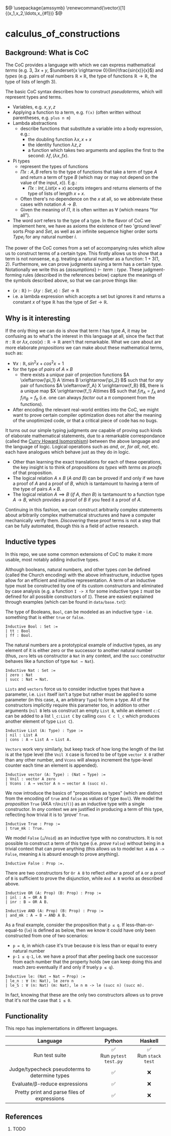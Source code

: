 <!--
    To generate the readme, run:

    docker run -ti --rm -v /Users/ksb/calculus_of_constructions:/test/usr maltegruber/readme-tex:1.0.0;

    see: https://github.com/MalteGruber/readme-tex

-->

$@
\usepackage{amssymb}
\renewcommand{\vector}[1]{(x_1,x_2,\ldots,x_{#1})}
$@

# calculus_of_constructions

## Background: What is CoC

The CoC provides a language with which we can express mathematical _terms_ (e.g. $3$, $3x+y$, $\underset{x \rightarrow 0}{lim}\frac{sin(x)}{x}$) and _types_ (e.g. pairs of real numbers $\mathbb{R} \times \mathbb{R}$, the type of functions $\mathbb{R} \rightarrow \mathbb{R}$, the type of lists of length $3$).

The basic CoC syntax describes how to construct _pseudoterms_, which will represent types and terms.

- Variables, e.g. $x,y,z$
- Applying a function to a term, e.g. `f(x)` (often written without parentheses, e.g. `plus n m`)
- Lambda abstractions
  - describe functions that substitute a variable into a body expression, e.g.:
    - the doubling function $\lambda x, x+x$
    - the identity function $\lambda z, z$
    - a function which takes two arguments and applies the first to the second: $\lambda f, (\lambda x, f x)$.
- Pi types
  - represent the types of functions
  - $\Pi x:A, B$ refers to the type of functions that take a term of type $A$ and return a term of type $B$ (which may or may not depend on the value of the input, $x$)). E.g.:
    - $\Pi x:Int, List (x+x)$ accepts integers and returns elements of the type of lists of length $x+x$.
  - Often there's no dependence on the $x$ at all, so we abbreviate these cases with notation $A \rightarrow B$.
  - Given the meaning of $\Pi$, it is often written as $\forall$ (which means "for all").
- The word _sort_ refers to the type of a type. In the flavor of CoC we implement here, we have as axioms the existence of two 'ground level' sorts $Prop$ and $Set$, as well as an infinite sequence higher order sorts $Type_i$ for any natural number $i$.

The power of the CoC comes from a set of accompanying rules which allow us to construct terms of a certain type. This firstly allows us to show that a term is not nonsense, e.g. treating a natural number as a function: $1 + 3(1, 2)$. Furthermore, we can prove judgments saying a term has a certain type. Notationally we write this as $\{assumptions\} \vdash term : type$. These judgment-forming rules (described in the references below) capture the meanings of the symbols described above, so that we can prove things like:

- $\{x:\mathbb{R}\} \vdash (\lambda y: Set, x) : Set \rightarrow \mathbb{R}$
- i.e. a lambda expression which accepts a set but ignores it and returns a constant $x$ of type $\mathbb{R}$ has the type of $Set \rightarrow \mathbb{R}$.

## Why is it interesting

If the only thing we can do is show that term $t$ has type $A$, it may be confusing as to what's the interest in this language at all, since the fact that $\pi: \mathbb{R}$ or $\lambda x, cos(x): \mathbb{R} \rightarrow \mathbb{R}$ aren't that remarkable. What we care about are more elaborate _propositions_ we can make about these mathematical terms, such as:

- $\forall x: \mathbb{R}, sin^2x+cos^2x=1$
- for the type of _pairs_ of $A \times B$
  - there exists a _unique_ pair of projection functions $A \xleftarrow{\pi_1} A \times B \xrightarrow{\pi_2} B$ such that for _any_ pair of functions $A \xleftarrow{f_A} X \xrightarrow{f_B} B$, there is a unique map $X \xrightarrow{f_!} A\times B$ such that $f_!\pi_A = f_A$ and $f_!\pi_B=f_b$ (i.e. one can always _factor_ out a $\pi$ component from the functions).
- After encoding the relevant real-world entities into the CoC, we might want to prove certain compiler optimization does not alter the meaning of the unoptimized code, or that a critical piece of code has no bugs.

It turns out our simple typing judgments _are_ capable of proving such kinds of elaborate mathematical statements, due to a remarkable correspondance (called the [Curry Howard Isomorphism](https://en.wikipedia.org/wiki/Curry%E2%80%93Howard_correspondence)) between the above language and the language of logic. Logical operations such as _and_, _or_, _for all_, _not_, etc. each have analogues which behave just as they do in logic.

- Other than learning the exact translations for each of these operations, the key insight is to think of _propositions as types_ with _terms as proofs_ of that proposition.
- The logical relation $A \land B$ ($A$ _and_ $B$) can be proved if and only if we have a proof of $A$ and a proof of $B$, which is tantamount to having a term of the type of pairs $A \times B$.
- The logical relation $A \implies B$ (_if_ $A$, _then_ $B$) is tantamount to a function type $A \rightarrow B$, which provides a proof of $B$ if you feed it a proof of $A$.

Continuing in this fashion, we can construct arbitrarily complex statements about arbitrarily complex mathematical structures and have a computer mechanically verify them. _Discovering_ these proof terms is not a step that can be fully automated, though this is a field of active research.

## Inductive types

In this repo, we use some common extensions of CoC to make it more usable, most notably adding inductive types.

Although booleans, natural numbers, and other types _can_ be defined (called the Church encoding) with the above infrastructure, inductive types allow for an efficient and intuitive representation. A term of an inductive type must be constructed by one of its custom constructors and eliminated by case analysis (e.g. a function `I -> X` for some inductive type `I` must be defined for all possible constructors of `I`). These are easiest explained through examples (which can be found in `data/base.txt`):

The type of Booleans, `Bool`, can be modeled as an inductive type - i.e. something that is either `true` or `false`.

```
Inductive Bool : Set :=
| tt : Bool
| ff : Bool.
```

The natural numbers are a prototypical example of inductive types, as any element of it is either zero or the successor to another natural number (thus, `zero` lets us constructor a `Nat` in any context, and the `succ` constructor behaves like a function of type `Nat → Nat`).

```
Inductive Nat : Set :=
| zero : Nat
| succ : Nat → Nat.
```

`Lists` and `vectors` force us to consider inductive types that have a parameter, i.e. `List` itself isn't a type but rather must be applied to some parameter (in this case, `A`, an arbitrary `Type`) to form a type. All of the constructors implicitly require this parameter too, in addition to other arguments (`nil B` lets us construct an empty `List B`, while an element `c:C` can be added to a list `l_c:List C` by calling `cons C c l_c` which produces another element of type `List C`).

```
Inductive List (A: Type) : Type :=
| nil : List A
| cons : A → List A → List A.
```

`Vectors` work very similarly, but keep track of how long the length of the list is at the type level (the `Vnil X` case is forced to be of type `vector X 0` rather than any other number, and `Vcons` will always increment the type-level counter each time an element is appended).

```
Inductive vector (A: Type) : (Nat → Type) :=
| Vnil : vector A zero
| Vcons : A → vector A n → vector A (succ n).
```

We now introduce the basics of "propositions as types" (which are distinct from the encoding of `true` and `false` as _values_ of type `Bool`). We model the _proposition_ `True` (AKA `⊤`/`Unit`/`()`) as an inductive type with a single constructor. In _any_ context we are justified in producing a term of this type, reflecting how trivial it is to 'prove' `True`.

```
Inductive True : Prop :=
| true_mk : True.
```

We model `False` (`⟂`/`Void`) as an inductive type with no constructors. It is not possible to construct a term of this type (i.e. _prove_ `False`) without being in a trivial context that can prove anything (this allows us to model `Not A` as `A -> False`, meaning `A` is absurd enough to prove anything).

```
Inductive False : Prop :=.
```

There are two constructors for `Or A B` to reflect _either_ a proof of `A` or a proof of `B` is sufficient to prove the disjunction, while `And A B` works as described above.

```
Inductive OR (A: Prop) (B: Prop) : Prop :=
| inl : A → OR A B
| inr : B → OR A B.

Inductive AND (A: Prop) (B: Prop) : Prop :=
| and_mk : A → B → AND A B.
```

As a final example, consider the proposition that `p ≤ q`. If less-than-or-equal-to (`le`) is defined as below, then we know it could have only been constructed from one of two scenarios:

- `p = 0`, in which case it's true because `0` is less than or equal to every natural number
- `p-1 ≤ q-1`, i.e. we have a proof that after peeling back one successor from each number that the property holds (we can keep doing this and reach zero eventually if and only if truely `p ≤ q`).

```
Inductive le: (Nat → Nat → Prop) :=
| le_n : ∀ (n: Nat), le zero n
| le_S : ∀ (n: Nat) (m: Nat), le n m -> le (succ n) (succ m).
```

In fact, knowing that these are the only two constructors allows us to prove that it's _not_ the case that `1 ≤ 0`.

## Functionality

This repo has implementations in different languages.

|                    Language                    |           Python            |         Haskell          |
| :--------------------------------------------: | :-------------------------: | :----------------------: |
|                 Run test suite                 | ✅<br> Run `pytest test.py` | ✅ <br> Run `stack test` |
| Judge/typecheck pseudoterms to determine types |             ✅              |            ❌            |
|         Evaluate/β-reduce expressions          |             ✅              |            ❌            |
|  Pretty print and parse files of expressions   |             ✅              |            ❌            |

## References

1. TODO

```

```
